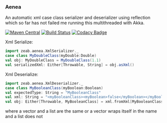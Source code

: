 ### Aenea
 An automatic xml case class serializer and deserializer using reflection which so far has not failed me running this multithreaded with Akka.

[![Maven Central](https://maven-badges.herokuapp.com/maven-central/com.github.zeab/aenea_2.12/badge.svg)](https://maven-badges.herokuapp.com/maven-central/com.github.zeab/aenea_2.12)
[![Build Status](https://travis-ci.org/zeab/aenea.svg?branch=master)](https://travis-ci.org/zeab/aenea)
[![Codacy Badge](https://api.codacy.com/project/badge/Grade/cd50df7f597e4619a8d0b615a1955fb1)](https://www.codacy.com/app/zeab/aenea?utm_source=github.com&amp;utm_medium=referral&amp;utm_content=zeab/aenea&amp;utm_campaign=Badge_Grade)

Xml Serialize:
```scala
import zeab.aenea.XmlSerializer._
case class MyDoubleClass(myDouble:Double)
val obj: MyDoubleClass = MyDoubleClass(1.1)
val serializedXml: Either[Throwable, String] = obj.asXml()
```

Xml Deserialize:
```scala
import zeab.aenea.XmlDeserializer._
case class MyBooleanClass(myBoolean:Boolean)
val expectedType: String = "MyBooleanClass"
val xml: String = "<myBooleanClass><myBoolean>false</myBoolean></myBooleanClass>"
val obj: Either[Throwable, MyBooleanClass] = xml.fromXml[MyBooleanClass]
```



where a vector and a list are the same or a vector wraps itself in the name and a list does not